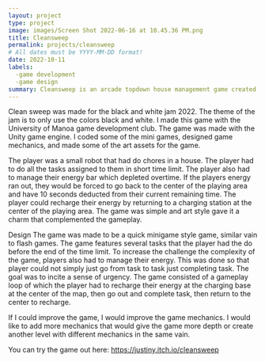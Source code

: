 ```yaml
---
layout: project
type: project
image: images/Screen Shot 2022-06-16 at 10.45.36 PM.png
title: Cleansweep
permalink: projects/cleansweep
# All dates must be YYYY-MM-DD format!
date: 2022-10-11
labels:
  -game development
  -game design
summary: Cleansweep is an arcade topdown house management game created for black and white jam 2022
---
```


Clean sweep was made for the black and white jam 2022. The theme of the jam is to only use the colors black and white. I made this game with the University of Manoa game development club. The game was made with the Unity game engine. I coded some of the mini games, designed game mechanics, and made some of the art assets for the game. 

The player was a small robot that had do chores in a house. The player had to do all the tasks assigned to them in short time limit. The player also had to manage their energy bar which depleted overtime. If the players energy ran out, they would be forced to go back to the center of the playing area and have 10 seconds deducted from their current remaining time. The player could recharge their energy by returning to a charging station at the center of the playing area. The game was simple and art style gave it a charm that complemented the gameplay.

Design
The game was made to be a quick minigame style game, similar vain to flash games. The game features several tasks that the player had the do before the end of the time limit. To increase the challenge the complexity of the game, players also had to manage their energy. This was done so that player could not simply just go from task to task just completing task. The goal was to incite a sense of urgency. The game consisted of a gameplay loop of which the player had to recharge their energy at the charging base at the center of the map, then go out and complete task, then return to the center to recharge. 

If I could improve the game, I would improve the game mechanics. I would like to add more mechanics that would give the game more depth or create another level with different mechanics in the same vain.

You can try the game out here: https://justiny.itch.io/cleansweep
